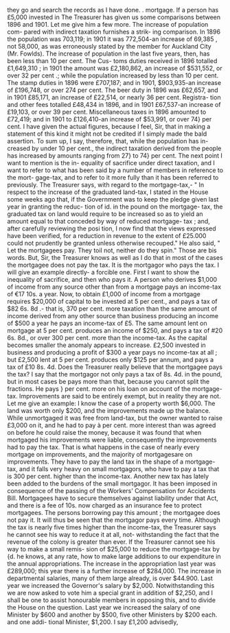 they go and search the records as I have done. . mortgage. If a person has £5,000 invested in The Treasurer has given us some comparisons between 1896 and 1901. Let me give him a few more. The increase of population com- pared with indirect taxation furnishes a strik- ing comparison. In 1896 the population was 703,119; in 1901 it was 772,504-an increase of 69,385 , not 58,000, as was erroneously stated by the member for Auckland City (Mr. Fowlds). The increase of population in the last five years, then, has been less than 10 per cent. The Cus- toms duties received in 1896 totalled £1,649,310 ; in 1901 the amount was £2,180,862, an increase of $531,552, or over 32 per cent .; while the population increased by less than 10 per cent. The stamp duties in 1896 were £707,187; and in 1901, $903,935-an increase of £196,748, or over 274 per cent. The beer duty in 1896 was £62,657, and in 1901 £85,171, an increase of £22,514, or nearly 36 per cent. Registra- tion and other fees totalled £48,434 in 1896, and in 1901 £67,537-an increase of £19,103, or over 39 per cent. Miscellaneous taxes in 1896 amounted to £72,419; and in 1901 to £126,410-an increase of $53,991, or over 74} per cent. I have given the actual figures, because I feel, Sir, that in making a statement of this kind it might not be credited if I simply made the bald assertion. To sum up, I say, therefore, that, while the population has in- creased by under 10 per cent., the indirect taxation derived from the people has increased by amounts ranging from 27} to 74} per cent. The next point I want to mention is the in- equality of sacrifice under direct taxation, and I want to refer to what has been said by a number of members in reference to the mort- gage-tax, and to refer to it more fully than it has been referred to previously. The Treasurer says, with regard to the mortgage-tax,- " In respect to the increase of the graduated land-tax, I stated in the House some weeks ago that, if the Government was to keep the pledge given last year in granting the reduc- tion of id. in the pound on the mortgage- tax, the graduated tax on land would require to be increased so as to yield an amount equal to that conceded by way of reduced mortgage- tax ; and, after carefully reviewing the posi tion, I now find that the views expressed have been verified, for a reduction in revenue to the extent of £25.000 could not prudently be granted unless otherwise recouped." He also said, " Let the mortgagees pay. They toil not, neither do they spin." Those are bis words. But, Sir, the Treasurer knows as well as I do that in most of the cases the mortgagee does not pay the tax. It is the mortgagor who pays the tax. I will give an example directly- a forcible one. First I want to show the inequality of sacrifice, and then who pays it. A person who derives $1,000 of income from any source other than from a mortgage pays an income-tax of €17 10s. a year. Now, to obtain £1,000 of income from a mortgage requires $20,000 of capital to be invested at 5 per cent., and pays a tax of $82 6s. 8d .- that is, 370 per cent. more taxation than the same amount of income derived from any other source than business producing an income of $500 a year he pays an income-tax of £5. The same amount lent on mortgage at 5 per cent. produces an income of $250, and pays a tax of #20 6s. 8d., or over 300 per cent. more than the income-tax. As the capital becomes smaller the anomaly appears to increase. £2,500 invested in business and producing a profit of $300 a year pays no income-tax at all ; but £2,500 lent at 5 per cent. produces only $125 per annum, and pays a tax of £10 8s. 4d. Does the Treasurer really believe that the mortgagee pays the tax? I say that the mortgagor not only pays a tax of 8s. 4d. in the pound, but in most cases be pays more than that, because you cannot split the fractions. He pays } per cent. more on his loan on account of the mortgage-tax. Improvements are said to be entirely exempt, but in reality they are not. Let me give an example: I know the case of a property worth $6,000. The land was worth only $200, and the improvements made up the balance. While unmortgaged it was free from land-tax, but the owner wanted to raise £3,000 on it, and he had to pay à per cent. more interest than was agreed on before he could raise the money, because it was found that when mortgaged his improvements were liable, consequently the improvements had to pay the tax. That is what happens in the case of nearly every mortgage on improvements, and the majority of mortgagesare on improvements. They have to pay the land tax in the shape of a mortgage-tax, and it falls very heavy on small mortgagors, who have to pay a tax that is 300 per cent. higher than the income-tax. Another new tax has lately been added to the burdens of the small mortgagor. It has been imposed in consequence of the passing of the Workers' Compensation for Accidents Bill. Mortgagees have to secure themselves against liability under that Act, and there is a fee of 10s. now charged as an insurance fee to protect mortgagees. The persons borrowing pay this amount ; the mortgagee does not pay it. It will thus be seen that the mortgagor pays every time. Although the tax is nearly five times higher than the income-tax, the Treasurer says he cannot see his way to reduce it at all, not- withstanding the fact that the revenue of the colony is greater than ever. If the Treasurer cannot see his way to make a small remis- sion of $25,000 to reduce the mortgage-tax by {d. he knows, at any rate, how to make large additions to our expenditure in the annual appropriations. The increase in the appropriation last year was £289,000; this year there is a further increase of $284,000. The increase in departmental salaries, many of them large already, is over $44.900. Last year we increased the Governor's salary by $2,000. Notwithstanding this we are now asked to vote him a special grant in addition of $2,250, and I shall be one to assist honourable members in opposing this, and to divide the House on the question. Last year we increased the salary of one Minister by $600 and another by $500, five other Ministers by $200 each. and one addi- tional Minister, $1,200. I say £1,200 advisedly, 